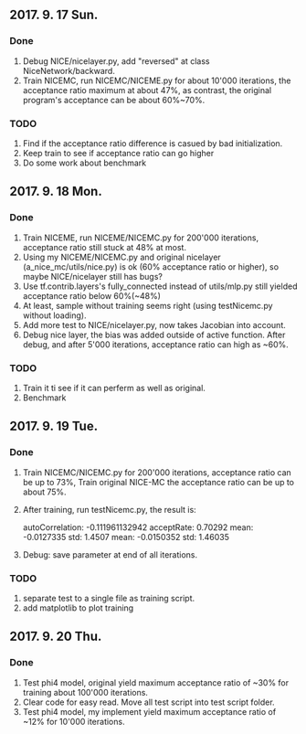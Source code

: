 ## 2017. 9. 17 Sun.

### Done 

1. Debug NICE/nicelayer.py, add "reversed" at class NiceNetwork/backward.
2. Train NICEMC, run NICEMC/NICEME.py for about 10'000 iterations, the acceptance ratio maximum at about 47%, as contrast, the original program's acceptance can be about 60%~70%.

### TODO

1. Find if the acceptance ratio difference is casued by bad initialization. 
2. Keep train to see if acceptance ratio can go higher
3. Do some work about benchmark

## 2017. 9. 18 Mon.

### Done

1. Train NICEME, run NICEME/NICEMC.py for 200'000 iterations, acceptance ratio still stuck at 48% at most.
2. Using my NICEME/NICEMC.py and original nicelayer (a_nice_mc/utils/nice.py) is ok (60% acceptance ratio or higher), so maybe NICE/nicelayer still has bugs?
3. Use tf.contrib.layers's fully_connected instead of utils/mlp.py still yielded acceptance ratio below 60%(~48%)
4. At least, sample without training seems right (using testNicemc.py without loading).
5. Add more test to NICE/nicelayer.py, now takes Jacobian into account.
6. Debug nice layer, the bias was added outside of active function. After debug, and after 5'000 iterations, acceptance ratio can high as ~60%.


### TODO

1. Train it ti see if it can perferm as well as original.
2. Benchmark

## 2017. 9. 19 Tue.

### Done

1. Train NICEMC/NICEMC.py for 200'000 iterations, acceptance ratio can be up to 73%, Train original NICE-MC the acceptance ratio can be up to about 75%. 

2. After training, run testNicemc.py, the result is:

   autoCorrelation:  -0.111961132942 acceptRate:  0.70292
   mean: -0.0127335
   std: 1.4507
   mean: -0.0150352
   std: 1.46035 

3. Debug: save parameter at end of all iterations.

### TODO

1. separate test to a single file as training script.
2. add matplotlib to plot training

## 2017. 9. 20 Thu. 

### Done

1. Test phi4 model, original yield maximum acceptance ratio of ~30% for training about 100'000 iterations. 
2. Clear code for easy read. Move all test script into test script folder.
3. Test phi4 model, my implement yield maximum acceptance ratio of ~12% for 10'000 iterations.

